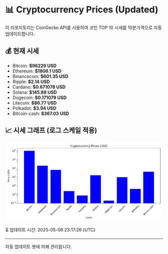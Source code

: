 
# 📊 Cryptocurrency Prices (Updated)

이 리포지토리는 CoinGecko API를 사용하여 코인 TOP 10 시세를 10분가격으로 자동 업데이트합니다.

## 💰 현재 시세
- Bitcoin: **$96229 USD**
- Ethereum: **$1806.1 USD**
- Binancecoin: **$601.35 USD**
- Ripple: **$2.14 USD**
- Cardano: **$0.671078 USD**
- Solana: **$145.88 USD**
- Dogecoin: **$0.171079 USD**
- Litecoin: **$86.77 USD**
- Polkadot: **$3.94 USD**
- Bitcoin-cash: **$367.03 USD**

## 📈 시세 그래프 (로그 스케일 적용)
![Crypto Prices](crypto_prices.png)

⏳ 업데이트 시간: 2025-05-06 23:17:26 (UTC)

---
자동 업데이트 봇에 의해 관리됩니다.

